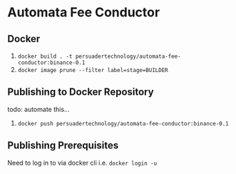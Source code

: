 # Automata Fee Conductor

## Docker
1. `docker build . -t persuadertechnology/automata-fee-conductor:binance-0.1`
2. `docker image prune --filter label=stage=BUILDER`

## Publishing to Docker Repository
todo: automate this...
1. `docker push persuadertechnology/automata-fee-conductor:binance-0.1`

## Publishing Prerequisites
Need to log in to via docker cli i.e. `docker login -u`
